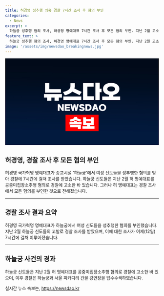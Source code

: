 ```yaml
---
title: 허경영 성추행 의혹 경찰 7시간 조사 후 혐의 부인
categories:
  - News
excerpt: >
  하늘궁 성추행 혐의 조사, 허경영 명예대표 7시간 조사 후 모든 혐의 부인. 지난 2월 고소된 공중밀집장소추행 혐의, 경찰 압수수색 방문.
feature_text: >
  하늘궁 성추행 혐의 조사, 허경영 명예대표 7시간 조사 후 모든 혐의 부인. 지난 2월 고소된 공중밀집장소추행 혐의, 경찰 압수수색 방문.
image: '/assets/img/newsdao_breakingnews.jpg'
---
```


<p><img src="/assets/img/newsdao_breakingnews.jpg" alt="pcversion 속보" /></p>

<h2>허경영, 경찰 조사 후 모든 혐의 부인</h2>

<p data-ke-size="size16">허경영 국가혁명 명예대표가 종교시설 '하늘궁'에서 여성 신도들을 성추행한 혐의를 받아 경찰에 7시간에 걸쳐 조사를 받았습니다. 하늘궁 신도들은 지난 2월 허 명예대표를 공중미집장소추행 혐의로 경찰에 고소한 바 있습니다. 그러나 허 명예대표는 경찰 조사에서 모든 혐의를 부인한 것으로 전해졌습니다.</p>

<hr>

<h2 data-ke-size="size26">경찰 조사 결과 요약</h2>

<p data-ke-size="size16">허경영 국가혁명 명예대표가 하늘궁에서 여성 신도들을 성추행한 혐의를 부인했습니다. 지난 2월 하늘궁 신도들의 고발로 경찰 조사를 받았으며, 이에 대한 조사가 어제(12일) 7시간에 걸쳐 이루어졌습니다.</p>

<hr>

<h2 data-ke-size="size26">하늘궁 사건의 경과</h2>

<p data-ke-size="size16">하늘궁 신도들은 지난 2월 허 명예대표를 공중미집장소추행 혐의로 경찰에 고소한 바 있으며, 이후 경찰은 하늘궁과 서울 피카디리 건물 강연장을 압수수색하였습니다.</p>
실시간 뉴스 속보는, <a href="https://newsdao.kr" rel="dofollow">https://newsdao.kr</a>


